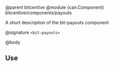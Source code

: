 @parent bitcentive
@module {can.Component} bitcentive/components/payouts <bit-payouts>

A short description of the bit-payouts component

@signature `<bit-payouts>`

@body

## Use

